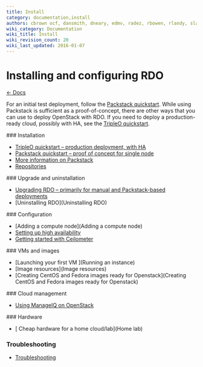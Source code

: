 ```yaml
---
title: Install
category: documentation,install
authors: cbrown ocf, dansmith, dneary, edmv, radez, rbowen, rlandy, slagle, snecklifter
wiki_category: Documentation
wiki_title: Install
wiki_revision_count: 20
wiki_last_updated: 2016-01-07
---
```


# Installing and configuring RDO

[ ← Docs](Docs)

For an initial test deployment, follow the [Packstack quickstart](/install/quickstart). While using Packstack is sufficient as a proof-of-concept, there are other ways that you can use to deploy OpenStack with RDO. If you need to deploy a production-ready cloud, possibly with HA, see the [TripleO quickstart](/tripleo).

<div class="splits">
<div class="split-third with-more">
### Installation

*   [TripleO quickstart &ndash; production deployment, with HA](/tripleo)
*   [Packstack quickstart &ndash; proof of concept for single node](/install/quickstart)
*   [More information on Packstack](Packstack_cookbook)
*   [Repositories](Repositories)
</div>

<div class="split-third with-more">
### Upgrade and uninstallation

*   [Upgrading RDO &ndash; primarily for manual and Packstack-based deployments](upgrading-rdo)
*   [Uninstalling RDO](Uninstalling RDO)
</div>

<div class="split-third">
### Configuration

*   [Adding a compute node](Adding a compute node)
*   [Setting up high availability](/ha)
*   [Getting started with Ceilometer](CeilometerQuickStart)
</div>
</div>

<div class="splits">
<div class="split-third with-more">
### VMs and images

*   [Launching your first VM ](Running an instance)
*   [Image resources](Image resources)
*   [Creating CentOS and Fedora images ready for Openstack](Creating CentOS and Fedora images ready for Openstack)
</div>

<div class="split-third with-more">
### Cloud management

*   [Using ManageIQ on OpenStack](/cloud-management/using-manageiq-on-openstack)
</div>

<div class="split-third">
### Hardware

*   [ Cheap hardware for a home cloud/lab](Home lab)
</div>
</div>

### Troubleshooting

*   [Troubleshooting](Troubleshooting)

